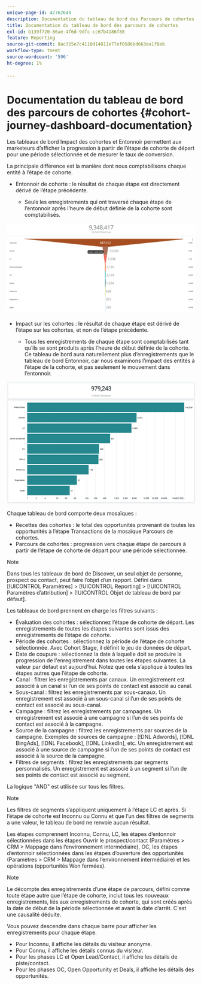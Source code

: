 ```yaml
---
unique-page-id: 42762648
description: Documentation du tableau de bord des Parcours de cohortes - [!DNL Marketo Measure] - Documentation du produit
title: Documentation du tableau de bord des parcours de cohortes
exl-id: b139f720-86ae-4f6d-9dfc-cc67b4186f88
feature: Reporting
source-git-commit: 8ac315e7c4110d14811e77ef0586bd663ea1f8ab
workflow-type: tm+mt
source-wordcount: '596'
ht-degree: 1%

---
```


# Documentation du tableau de bord des parcours de cohortes {#cohort-journey-dashboard-documentation}

Les tableaux de bord Impact des cohortes et Entonnoir permettent aux marketeurs d’afficher la progression à partir de l’étape de cohorte de départ pour une période sélectionnée et de mesurer le taux de conversion.

La principale différence est la manière dont nous comptabilisons chaque entité à l’étape de cohorte.

* Entonnoir de cohorte : le résultat de chaque étape est directement dérivé de l’étape précédente.

   * Seuls les enregistrements qui ont traversé chaque étape de l’entonnoir après l’heure de début définie de la cohorte sont comptabilisés.

![](assets/cohort-journey-dashboard-documentation-1.png)

* Impact sur les cohortes : le résultat de chaque étape est dérivé de l’étape sur les cohortes, et non de l’étape précédente.

   * Tous les enregistrements de chaque étape sont comptabilisés tant qu’ils se sont produits après l’heure de début définie de la cohorte. Ce tableau de bord aura naturellement plus d’enregistrements que le tableau de bord Entonnoir, car nous examinons l’impact des entités à l’étape de la cohorte, et pas seulement le mouvement dans l’entonnoir.

![](assets/cohort-journey-dashboard-documentation-2.png)

Chaque tableau de bord comporte deux mosaïques :

* Recettes des cohortes : le total des opportunités provenant de toutes les opportunités à l’étape Transactions de la mosaïque Parcours de cohortes.
* Parcours de cohortes : progression vers chaque étape de parcours à partir de l’étape de cohorte de départ pour une période sélectionnée.

>[!NOTE]
>
>Dans tous les tableaux de bord de Discover, un seul objet de personne, prospect ou contact, peut faire l’objet d’un rapport. Défini dans [!UICONTROL Paramètres] > [!UICONTROL Reporting] > [!UICONTROL Paramètres d’attribution] > [!UICONTROL Objet de tableau de bord par défaut].

Les tableaux de bord prennent en charge les filtres suivants :

* Évaluation des cohortes : sélectionnez l’étape de cohorte de départ. Les enregistrements de toutes les étapes suivantes sont issus des enregistrements de l’étape de cohorte.
* Période des cohortes : sélectionnez la période de l’étape de cohorte sélectionnée. Avec Cohort Stage, il définit le jeu de données de départ.
* Date de coupure : sélectionnez la date à laquelle doit se produire la progression de l&#39;enregistrement dans toutes les étapes suivantes. La valeur par défaut est aujourd’hui. Notez que cela s’applique à toutes les étapes autres que l’étape de cohorte.
* Canal : filtrer les enregistrements par canaux. Un enregistrement est associé à un canal si l’un de ses points de contact est associé au canal.
* Sous-canal : filtrez les enregistrements par sous-canaux. Un enregistrement est associé à un sous-canal si l’un de ses points de contact est associé au sous-canal.
* Campagne : filtrez les enregistrements par campagnes. Un enregistrement est associé à une campagne si l’un de ses points de contact est associé à la campagne.
* Source de la campagne : filtrez les enregistrements par sources de la campagne. Exemples de sources de campagne : [!DNL Adwords], [!DNL BingAds], [!DNL Facebook], [!DNL LinkedIn], etc. Un enregistrement est associé à une source de campagne si l’un de ses points de contact est associé à la source de la campagne.
* Filtres de segments : filtrez les enregistrements par segments personnalisés. Un enregistrement est associé à un segment si l’un de ses points de contact est associé au segment.

La logique &quot;AND&quot; est utilisée sur tous les filtres.

>[!NOTE]
>
>Les filtres de segments s’appliquent uniquement à l’étape LC et après. Si l’étape de cohorte est Inconnu ou Connu et que l’un des filtres de segments a une valeur, le tableau de bord ne renvoie aucun résultat.

Les étapes comprennent Inconnu, Connu, LC, les étapes d’entonnoir sélectionnées dans les étapes Ouvrir le prospect/contact (Paramètres > CRM > Mappage dans l’environnement intermédiaire), OC, les étapes d’entonnoir sélectionnées dans les étapes d’ouverture des opportunités (Paramètres > CRM > Mappage dans l’environnement intermédiaire) et les opérations (opportunités Won fermées).

>[!NOTE]
>
>Le décompte des enregistrements d’une étape de parcours, défini comme toute étape autre que l’étape de cohorte, inclut tous les nouveaux enregistrements, liés aux enregistrements de cohorte, qui sont créés après la date de début de la période sélectionnée et avant la date d’arrêt. C&#39;est une causalité déduite.

Vous pouvez descendre dans chaque barre pour afficher les enregistrements pour chaque étape.

* Pour Inconnu, il affiche les détails du visiteur anonyme.
* Pour Connu, il affiche les détails connus du visiteur.
* Pour les phases LC et Open Lead/Contact, il affiche les détails de piste/contact.
* Pour les phases OC, Open Opportunity et Deals, il affiche les détails des opportunités.

